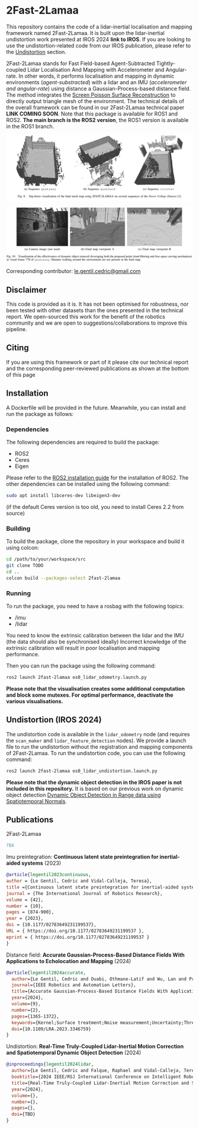 # 2Fast-2Lamaa

This repository contains the code of a lidar-inertial localisation and mapping framework named 2Fast-2Lamaa.
It is built upon the lidar-inertial undistortion work presented at IROS 2024 __link to IROS__.
If you are looking to use the undistortion-related code from our IROS publication, please refer to the [Undistortion](#undistortion-iros-2024) section.

2Fast-2Lamaa stands for Fast Field-based Agent-Subtracted Tightly-coupled Lidar Localisation And Mapping with Accelerometer and Angular-rate.
In other words, it performs localisation and mapping in dynamic environments (_agent-substracted_) with a lidar and an IMU (_accelerometer and angular-rate_) using distance a Gaussian-Process-based distance field.
The method integrates the [Screen Poisson Surface Reconstruction](https://github.com/mkazhdan/PoissonRecon) to directly output triangle mesh of the environment.
The technical details of the overall framework can be found in our 2Fast-2Lamaa technical paper __LINK COMING SOON__.
Note that this package is available for ROS1 and ROS2.
__The main branch is the ROS2 version__, the ROS1 version is available in the ROS1 branch.

![Map examples generated by 2Fast-2Lamaa](doc/maps.jpg)

![Illustration of dynamic object not affecting the map](doc/free_carving_figure.jpg)


Corresponding contributor: le.gentil.cedric@gmail.com

## Disclaimer

This code is provided as it is. It has not been optimised for robustness, nor been tested with other datasets than the ones presented in the technical report.
We open-sourced this work for the benefit of the robotics community and we are open to suggestions/collaborations to improve this pipeline.

## Citing

If you are using this framework or part of it please cite our technical report and the corresponding peer-reviewed publications as shown at the bottom of this page


## Installation

A Dockerfile will be provided in the future. Meanwhile, you can install and run the package as follows:

### Dependencies

The following dependencies are required to build the package:
- ROS2
- Ceres
- Eigen

Please refer to the [ROS2 installation guide](https://docs.ros.org/en/foxy/Installation/Ubuntu-Install-Debians.html) for the installation of ROS2.
The other dependencies can be installed using the following command:
```bash
sudo apt install libceres-dev libeigen3-dev
```
(if the default Ceres version is too old, you need to install Ceres 2.2 from source)

### Building

To build the package, clone the repository in your workspace and build it using colcon:
```bash
cd /path/to/your/workspace/src
git clone TODO
cd ..
colcon build --packages-select 2fast-2lamaa
```

### Running

To run the package, you need to have a rosbag with the following topics:
- /imu
- /lidar

You need to know the extrinsic calibration between the lidar and the IMU (the data should also be synchronised ideally)
Incorrect knowledge of the extrinsic calibration will result in poor localisation and mapping performance.

Then you can run the package using the following command:
```bash
ros2 launch 2fast-2lamaa os0_lidar_odometry.launch.py
```

__Please note that the visualisation creates some additional computation and block some mutexes. For optimal performance, deactivate the various visualisations.__


## Undistortion (IROS 2024)

The undistortion code is available in the `lidar_odometry` node (and requires the `scan_maker` and `lidar_feature_detection` nodes).
We provide a launch file to run the undistortion without the registration and mapping components of 2Fast-2Lamaa.
To run the undistortion code, you can use the following command:
```bash
ros2 launch 2fast-2lamaa os0_lidar_undistortion.launch.py
```

__Please note that the dynamic object detection in the IROS paper is not included in this repository.__
It is based on our previous work on dynamic object detection [Dynamic Object Detection in Range data using Spatiotemporal Normals](https://uts-ri.github.io/dynamic_object_detection/).


## Publications

2Fast-2Lamaa
```bibtex
TBA
```

Imu preintegration: __Continuous latent state preintegration for inertial-aided systems__ (2023)
```bibtex
@article{legentil2023continuous,
author = {Le Gentil, Cedric and Vidal-Calleja, Teresa},
title ={Continuous latent state preintegration for inertial-aided systems},
journal = {The International Journal of Robotics Research},
volume = {42},
number = {10},
pages = {874-900},
year = {2023},
doi = {10.1177/02783649231199537},
URL = { https://doi.org/10.1177/02783649231199537 },
eprint = { https://doi.org/10.1177/02783649231199537 }
}
```

Distance field: __Accurate Gaussian-Process-Based Distance Fields With Applications to Echolocation and Mapping__ (2024)
```bibtex
@article{legentil2024accurate,
  author={Le Gentil, Cedric and Ouabi, Othmane-Latif and Wu, Lan and Pradalier, Cedric and Vidal-Calleja, Teresa},
  journal={IEEE Robotics and Automation Letters}, 
  title={Accurate Gaussian-Process-Based Distance Fields With Applications to Echolocation and Mapping}, 
  year={2024},
  volume={9},
  number={2},
  pages={1365-1372},
  keywords={Kernel;Surface treatment;Noise measurement;Uncertainty;Three-dimensional displays;Surface reconstruction;Euclidean distance;Localization;mapping},
  doi={10.1109/LRA.2023.3346759}
}
```


Undistortion: __Real-Time Truly-Coupled Lidar-Inertial Motion Correction and Spatiotemporal Dynamic Object Detection__ (2024)
```bibtex
@inproceedings{legentil2024lidar,
  author={Le Gentil, Cedric and Falque, Raphael and Vidal-Calleja, Teresa},
  booktitle={2024 IEEE/RSJ International Conference on Intelligent Robots and Systems (IROS)},
  title={Real-Time Truly-Coupled Lidar-Inertial Motion Correction and Spatiotemporal Dynamic Object Detection},
  year={2024},
  volume={},
  number={},
  pages={},
  doi={TBD}
}
```


